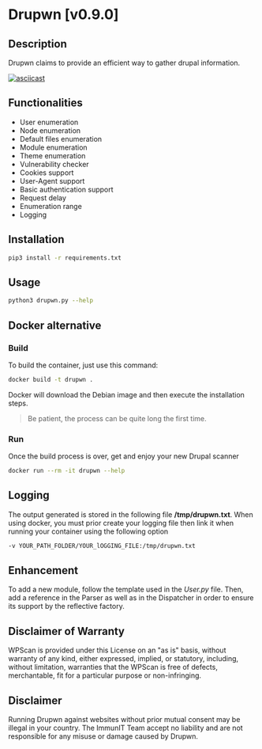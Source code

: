 # Drupwn [v0.9.0]

## Description

Drupwn claims to provide an efficient way to gather drupal information.

[![asciicast](https://asciinema.org/a/42383.png)](https://asciinema.org/a/J6dQmUJVskyHV07iARITfoLan)

## Functionalities

* User enumeration
* Node enumeration
* Default files enumeration
* Module enumeration
* Theme enumeration
* Vulnerability checker
* Cookies support
* User-Agent support
* Basic authentication support
* Request delay
* Enumeration range
* Logging

## Installation

```bash
pip3 install -r requirements.txt
```

## Usage

```bash
python3 drupwn.py --help
```

## Docker alternative

### Build

To build the container, just use this command:

```bash
docker build -t drupwn .
```

Docker will download the Debian image and then execute the installation steps.

> Be patient, the process can be quite long the first time.

### Run

Once the build process is over, get and enjoy your new Drupal scanner

```bash
docker run --rm -it drupwn --help
```

## Logging

The output generated is stored in the following file **/tmp/drupwn.txt**.
When using docker, you must prior create your logging file then link it when running your container using the following option

```bash
-v YOUR_PATH_FOLDER/YOUR_lOGGING_FILE:/tmp/drupwn.txt
```

## Enhancement

To add a new module, follow the template used in the *User.py* file.
Then, add a reference in the Parser as well as in the Dispatcher in order to ensure its support by the reflective factory.

## Disclaimer of Warranty

WPScan is provided under this License on an "as is" basis, without warranty of any kind, either expressed, implied, or statutory, including, without limitation, warranties that the WPScan is free of defects, merchantable, fit for a particular purpose or non-infringing.

## Disclaimer

Running Drupwn against websites without prior mutual consent may be illegal in your country. The ImmunIT Team accept no liability and are not responsible for any misuse or damage caused by Drupwn.
